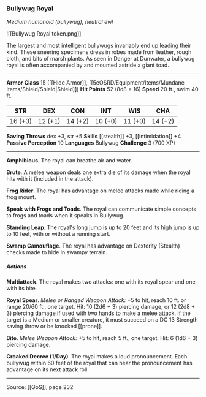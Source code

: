 ### Bullywug Royal
_Medium humanoid (bullywug), neutral evil_

![[Bullywug Royal token.png]]

The largest and most intelligent bullywugs invariably end up leading their kind. These sneering specimens dress in robes made from leather, rough cloth, and bits of marsh plants. As seen in Danger at Dunwater, a bullywug royal is often accompanied by and mounted astride a giant toad.






---

**Armor Class** 15 ([[Hide Armor]], [[5eOSRD/Equipment/Items/Mundane Items/Shield/Shield|Shield]])
**Hit Points** 52 (8d8 + 16)
**Speed** 20 ft., swim 40 ft.

| STR     | DEX     | CON     | INT     | WIS     | CHA     |
|---------|---------|---------|---------|---------|---------|
| 16 (+3) | 12 (+1) | 14 (+2) | 10 (+0) | 11 (+0) | 14 (+2) |

**Saving Throws** dex +3, str +5
**Skills** [[stealth]] +3, [[intimidation]] +4
**Passive Perception** 10
**Languages** Bullywug
**Challenge** 3 (700 XP)

---

**Amphibious**. The royal can breathe air and water.

**Brute**. A melee weapon deals one extra die of its damage when the royal hits with it (included in the attack).

**Frog Rider**. The royal has advantage on melee attacks made while riding a frog mount.

**Speak with Frogs and Toads**. The royal can communicate simple concepts to frogs and toads when it speaks in Bullywug.

**Standing Leap**. The royal's long jump is up to 20 feet and its high jump is up to 10 feet, with or without a running start.

**Swamp Camouflage**. The royal has advantage on Dexterity (Stealth) checks made to hide in swampy terrain.

##### Actions
**Multiattack**. The royal makes two attacks: one with its royal spear and one with its bite.

**Royal Spear**. _Melee or Ranged Weapon Attack:_ +5 to hit, reach 10 ft. or range 20/60 ft., one target. Hit: 10 (2d6 + 3) piercing damage, or 12 (2d8 + 3) piercing damage if used with two hands to make a melee attack. If the target is a Medium or smaller creature, it must succeed on a DC 13 Strength saving throw or be knocked [[prone]].

**Bite**. _Melee Weapon Attack:_ +5 to hit, reach 5 ft., one target. Hit: 6 (1d6 + 3) piercing damage.

**Croaked Decree (1/Day)**. The royal makes a loud pronouncement. Each bullywug within 60 feet of the royal that can hear the pronouncement has advantage on its next attack roll.


---

Source: [[GoS]], page 232